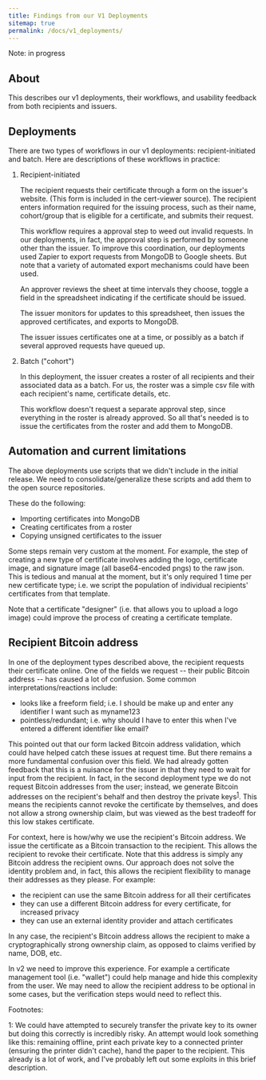 ```yaml
---
title: Findings from our V1 Deployments
sitemap: true
permalink: /docs/v1_deployments/
---
```

Note: in progress

About
-----
This describes our v1 deployments, their workflows, and usability feedback from both recipients and issuers.

Deployments
-----------

There are two types of workflows in our v1 deployments: recipient-initiated and batch. Here are descriptions of these workflows in practice:

1. Recipient-initiated

	The recipient requests their certificate through a form on the issuer's website. (This form is included in the cert-viewer source). The recipient enters information required for the issuing process, such as their name, cohort/group that is eligible for a certificate, and submits their request. 

	This workflow requires a approval step to weed out invalid requests. In our deployments, in fact, the approval step is performed by someone other than the issuer. To improve this coordination, our deployments used Zapier to export requests from MongoDB to Google sheets. But note that a variety of automated export mechanisms could have been used.

	An approver reviews the sheet at time intervals they choose, toggle a field in the spreadsheet indicating if the certificate should be issued. 

	The issuer monitors for updates to this spreadsheet, then issues the approved certificates, and exports to MongoDB.

    The issuer issues certificates one at a time, or possibly as a batch if several approved requests have queued up.

2. Batch ("cohort")

	In this deployment, the issuer creates a roster of all recipients and their associated data as a batch. For us, the roster was a simple csv file with each recipient's name, certificate details, etc. 

	This workflow doesn't request a separate approval step, since everything in the roster is already approved. So all that's needed is to issue the certificates from the roster and add them to MongoDB.

Automation and current limitations
----------------------------------

The above deployments use scripts that we didn't include in the initial release. We need to consolidate/generalize these scripts and add them to the open source repositories.

These do the following:

- Importing certificates into MongoDB
- Creating certificates from a roster
- Copying unsigned certificates to the issuer

Some steps remain very custom at the moment. For example, the step of creating a new type of certificate involves adding the logo, certificate image, and signature image (all base64-encoded pngs) to the raw json. This is tedious and manual at the moment, but it's only required 1 time per new certificate type; i.e. we script the population of individual recipients' certificates from that template.

Note that a certificate "designer" (i.e. that allows you to upload a logo image) could improve the process of creating a certificate template. 


Recipient Bitcoin address
-------------------------

In one of the deployment types described above, the recipient requests their certificate online. One of the fields we request -- their public Bitcoin address -- has caused a lot of confusion. Some common interpretations/reactions include:

- looks like a freeform field; i.e. I should be make up and enter any identifier I want such as myname123
- pointless/redundant; i.e. why should I have to enter this when I've entered a different identifier like email?

This pointed out that our form lacked Bitcoin address validation, which could have helped catch these issues at request time. But there remains a more fundamental confusion over this field. We had already gotten feedback that
this is a nuisance for the issuer in that they need to wait for input from the recipient. In fact, in the second deployment type we do not request Bitcoin addresses from the user; instead,
we generate Bitcoin addresses on the recipient's behalf and then destroy the private keys<sup>[1](#footnote1)</sup>. This means the recipients cannot revoke the certificate by themselves, and does not allow a strong ownership claim, but was viewed as the best tradeoff for this low stakes certificate.

For context, here is how/why we use the recipient's Bitcoin address. We issue the certificate as a Bitcoin transaction to the recipient. This allows the recipient to revoke their certificate. Note that this address is simply any Bitcoin address the recipient owns. Our approach does not solve the identity problem and, in fact, this allows the recipient flexibility to manage their addresses as they please. For example:

- the recipient can use the same Bitcoin address for all their certificates
- they can use a different Bitcoin address for every certificate, for increased privacy
- they can use an external identity provider and attach certificates

In any case, the recipient's Bitcoin address allows the recipient to make a cryptographically strong ownership claim, as opposed
to claims verified by name, DOB, etc.

In v2 we need to improve this experience. For example a certificate management tool (i.e. "wallet") could help manage and
hide this complexity from the user. We may need to allow the recipient address to be optional in some cases, but the
verification steps would need to reflect this.

Footnotes:

<a name="footnote1">1</a>: We could have attempted to securely transfer the private key to its owner but doing this correctly is incredibly risky. An attempt would look something like this: remaining offline, print each private key to a connected printer (ensuring the printer didn't cache), hand the paper to the recipient. This already is a lot of work, and I've probably left out some exploits in this brief description.
